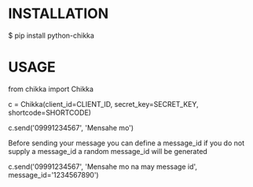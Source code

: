 INSTALLATION
============

$ pip install python-chikka


USAGE
======

from chikka import Chikka

c = Chikka(client_id=CLIENT_ID, secret_key=SECRET_KEY, shortcode=SHORTCODE)

c.send('09991234567', 'Mensahe mo')


Before sending your message you can define a message_id
if you do not supply a message_id a random message_id will
be generated 

c.send('09991234567', 'Mensahe mo na may message id', message_id='1234567890')



